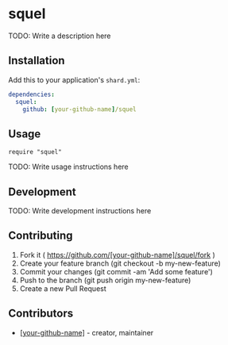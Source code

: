# squel

TODO: Write a description here

## Installation

Add this to your application's `shard.yml`:

```yaml
dependencies:
  squel:
    github: [your-github-name]/squel
```

## Usage

```crystal
require "squel"
```

TODO: Write usage instructions here

## Development

TODO: Write development instructions here

## Contributing

1. Fork it ( https://github.com/[your-github-name]/squel/fork )
2. Create your feature branch (git checkout -b my-new-feature)
3. Commit your changes (git commit -am 'Add some feature')
4. Push to the branch (git push origin my-new-feature)
5. Create a new Pull Request

## Contributors

- [[your-github-name]](https://github.com/[your-github-name])  - creator, maintainer
